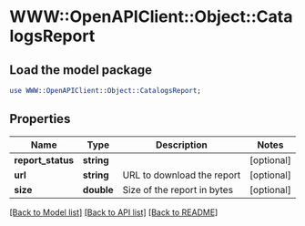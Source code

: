 # WWW::OpenAPIClient::Object::CatalogsReport

## Load the model package
```perl
use WWW::OpenAPIClient::Object::CatalogsReport;
```

## Properties
Name | Type | Description | Notes
------------ | ------------- | ------------- | -------------
**report_status** | **string** |  | [optional] 
**url** | **string** | URL to download the report | [optional] 
**size** | **double** | Size of the report in bytes | [optional] 

[[Back to Model list]](../README.md#documentation-for-models) [[Back to API list]](../README.md#documentation-for-api-endpoints) [[Back to README]](../README.md)


